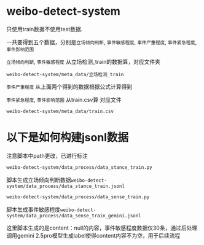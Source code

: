 # weibo-detect-system

只使用train数据不使用test数据.

一共要得到五个数据，分别是`立场倾向判断`, `事件敏感程度`, `事件严重程度`, `事件紧急程度`, `事件影响范围`

`立场倾向判断`, `事件敏感程度` 从立场检测_train的数据算，对应文件夹

`weibo-detect-system/meta_data/立场检测_train`

`事件严重程度` 从上面两个得到的数据根据公式计算得到

`事件紧急程度`, `事件影响范围` 从train.csv算 对应文件

`weibo-detect-system/meta_data/train.csv`

# 以下是如何构建jsonl数据
注意脚本中path更改，已进行标注

```bash
weibo-detect-system/data_process/data_stance_train.py 
```
脚本生成立场倾向判断数据`weibo-detect-system/data_process/data_stance_train.jsonl`

```bash
weibo-detect-system/data_process/data_sense_train.py
```
脚本生成事件敏感程度`weibo-detect-system/data_process/data_sense_train_gemini.jsonl`

这里脚本生成的是content：null的内容，事件敏感程度数据仅30条，通过后处理调用gemini 2.5pro模型生成label使得content内容不为空，用于后续流程





